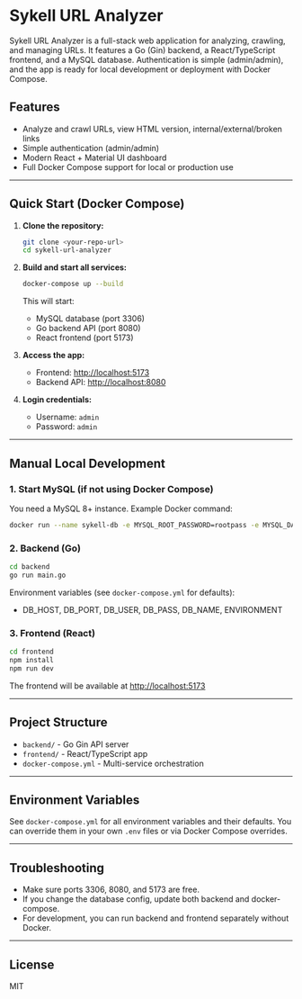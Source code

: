 # Sykell URL Analyzer

Sykell URL Analyzer is a full-stack web application for analyzing, crawling, and managing URLs. It features a Go (Gin) backend, a React/TypeScript frontend, and a MySQL database. Authentication is simple (admin/admin), and the app is ready for local development or deployment with Docker Compose.

## Features

-   Analyze and crawl URLs, view HTML version, internal/external/broken links
-   Simple authentication (admin/admin)
-   Modern React + Material UI dashboard
-   Full Docker Compose support for local or production use

---

## Quick Start (Docker Compose)

1. **Clone the repository:**

    ```sh
    git clone <your-repo-url>
    cd sykell-url-analyzer
    ```

2. **Build and start all services:**

    ```sh
    docker-compose up --build
    ```

    This will start:

    - MySQL database (port 3306)
    - Go backend API (port 8080)
    - React frontend (port 5173)

3. **Access the app:**

    - Frontend: [http://localhost:5173](http://localhost:5173)
    - Backend API: [http://localhost:8080](http://localhost:8080)

4. **Login credentials:**
    - Username: `admin`
    - Password: `admin`

---

## Manual Local Development

### 1. Start MySQL (if not using Docker Compose)

You need a MySQL 8+ instance. Example Docker command:

```sh
docker run --name sykell-db -e MYSQL_ROOT_PASSWORD=rootpass -e MYSQL_DATABASE=sykell_url_analyzer -e MYSQL_USER=sykell_user -e MYSQL_PASSWORD=sykell_pass -p 3306:3306 -d mysql:8.0
```

### 2. Backend (Go)

```sh
cd backend
go run main.go
```

Environment variables (see `docker-compose.yml` for defaults):

-   DB_HOST, DB_PORT, DB_USER, DB_PASS, DB_NAME, ENVIRONMENT

### 3. Frontend (React)

```sh
cd frontend
npm install
npm run dev
```

The frontend will be available at [http://localhost:5173](http://localhost:5173)

---

## Project Structure

-   `backend/` - Go Gin API server
-   `frontend/` - React/TypeScript app
-   `docker-compose.yml` - Multi-service orchestration

---

## Environment Variables

See `docker-compose.yml` for all environment variables and their defaults. You can override them in your own `.env` files or via Docker Compose overrides.

---

## Troubleshooting

-   Make sure ports 3306, 8080, and 5173 are free.
-   If you change the database config, update both backend and docker-compose.
-   For development, you can run backend and frontend separately without Docker.

---

## License

MIT
